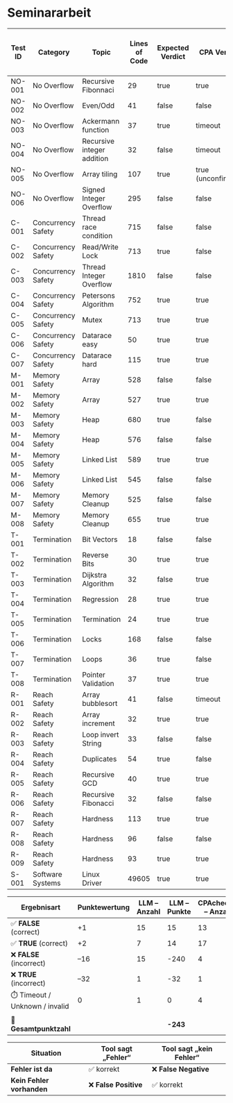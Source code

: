 # Seminararbeit

| Test ID      | Category      | Topic | Lines of Code |Expected Verdict | CPA Verdict | LLM Verdict | CPA Correct | LLM Correct | Error Type (CPA / LLM)|
|--------------|---------------|-------|---------------|-----------------|-------------|-------------|-------------|-------------|-----------------------|
| NO-001 | No Overflow   | Recursive Fibonnaci |29|true     | true     | true       | ✅          | ✅          | - / - |
| NO-002 | No Overflow   | Even/Odd|41|false      |false     | false       | ✅          | ✅          | - / - |
| NO-003 | No Overflow   | Ackermann function|37|true     | timeout     | true       | ❌           | ✅          | - / - |
| NO-004 | No Overflow   | Recursive integer addition|32 |false     | timeout     | false    | ❌           | ✅          | - / - |
| NO-005 | No Overflow   | Array tiling|107 |true     | true (unconfirmed)     | false       | (✅)          |  ❌         | - / FP|
| NO-006 | No Overflow   | Signed Integer Overflow|295 |false     | false     | false       | ✅          | ✅          | - / - |
| C-001 | Concurrency Safety   | Thread race condition|715|false     | false     | false       | ✅           | ✅          | - / - |
| C-002 | Concurrency Safety   | Read/Write Lock |713|true     | false     | false       | ❌             | ❌            | FP / FP |
| C-003 | Concurrency Safety   | Thread Integer Overflow|1810 |false     | false     | false       | ✅           | ✅          | - / - |
| C-004 | Concurrency Safety   | Petersons Algorithm |752|true     |true     | true       | ✅           | ✅          | - / - |
| C-005 | Concurrency Safety   | Mutex | 713|true     |true     | false       |  ✅           | ❌          | - / FP |
| C-006 | Concurrency Safety   | Datarace easy| 50|true     |true     | false       |  ✅           | ❌          | - / FP |
| C-007 | Concurrency Safety   | Datarace hard |115|true     |true     | true       | ✅           | ✅          | - / - |
| M-001 | Memory Safety   | Array |528|false     |false     | false       | ✅           | ✅          | - / - |
| M-002 | Memory Safety   | Array |527|true     |true     | false       | ✅           | ❌          | - / FP |
| M-003 | Memory Safety   | Heap |680|true     |false     | false       | ❌          | ❌          | FP / FP |
| M-004 | Memory Safety   | Heap |576|false     |false     | true       |  ✅           | ❌          | - / FN |
| M-005 | Memory Safety   | Linked List|589 |true     |true     | false       |  ✅           | ❌          | - / FP |
| M-006 | Memory Safety   | Linked List |545|false     |false     | false       | ✅          | ✅          | - / - |
| M-007 | Memory Safety   | Memory Cleanup|525 |false     |false     | false       | ✅         | ✅          | - / - |
| M-008 | Memory Safety   | Memory Cleanup |655|true     |true     | false       | ✅         | ❌          | - / FP |
| T-001 | Termination   | Bit Vectors |18|false     |false     | false       | ✅         | ✅          | - / - |
| T-002 | Termination   | Reverse Bits |30| true     |true     | false       | ✅         | ❌         | - / FP |
| T-003 | Termination   | Dijkstra Algorithm|32 | false     |true     | false       | ❌         | ✅        | FN / - |
| T-004 | Termination   | Regression | 28|true     |true     | false       | ✅         | ❌         | - / FP |
| T-005 | Termination   | Termination |24 |true     |true     | false       | ✅         | ❌         | - / FP |
| T-006 | Termination   | Locks |168 |false     |false     | false       | ✅         | ✅         | - / - |
| T-007 | Termination   | Loops | 36|true     |false     | false       | ❌         | ❌         | FP / FP |
| T-008 | Termination   | Pointer Validation|37 | true     |true     | true       | ✅         | ✅         | - / - |
| R-001 | Reach Safety   | Array bubblesort |41| false     | timeout     | false       | ❌         | ✅         | - / - |
| R-002 | Reach Safety   | Array increment | 32|true     | true     | true       | ✅         | ✅         | - / - |
| R-003 | Reach Safety   | Loop invert String |33| false     | false     | false       | ✅         | ✅         | - / - |
| R-004 | Reach Safety   | Duplicates |54 |true     | false     | true       | ❌        | ✅         | FP / - |
| R-005 | Reach Safety   | Recursive GCD |40| true     | true     | false       | ✅        | ❌         | - / FP |
| R-006 | Reach Safety   | Recursive Fibonacci |32| false     | false     | false       | ✅        | ✅         | - / - |
| R-007 | Reach Safety   | Hardness|113 |true     | true     | false       | ✅        | ❌         | - / FP |
| R-008 | Reach Safety   | Hardness | 96|false     | false     | false       | ✅        | ✅         | - / - |
| R-009 | Reach Safety   | Hardness | 93|true     | true     | false       | ✅         | ❌         | - / FP |
| S-001 | Software Systems   | Linux Driver |49605| true     | true     | unknown       | ✅         | (❌)         | - / - |



| Ergebnisart                      | Punktewertung | LLM – Anzahl    | LLM – Punkte   | CPAchecker – Anzahl    | CPAchecker – Punkte |
|----------------------------------|---------------|----------------|----------------|------------------------|------------------------|
| ✅ **FALSE** (correct)           | +1            |  15            |  15              |    13                   | 13                       |
| ✅ **TRUE** (correct)            | +2            |   7            |  14              |   17                   |  34                     |
| ❌ **FALSE** (incorrect)         | –16           |  15            | -240             |         4              |  -64                     |
| ❌ **TRUE** (incorrect)          | –32           |  1             |  -32              |  1                     |  -32                      |
| ⏱️ Timeout / Unknown / invalid    | 0             |  1             | 0              |    4                    | 0                      |
|                                  |               |                |                |                        |                        |
| **🔢 Gesamtpunktzahl**          |               |                | **-243**          |                        | **-49**                  |






| Situation                 | Tool sagt „Fehler“   | Tool sagt „kein Fehler“ |
| ------------------------- | -------------------- | ----------------------- |
| **Fehler ist da**         | ✅ korrekt            | ❌ **False Negative**    |
| **Kein Fehler vorhanden** | ❌ **False Positive** | ✅ korrekt               |

